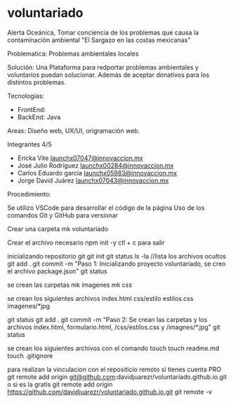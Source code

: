 

# voluntariado

Alerta Oceánica, Tomar conciencia de los problemas que causa la contaminación ambiental "El Sargazo en las costas mexicanas"

Problematica: Problemas ambientales locales

Solución: Una Plataforma para redportar problemas ambientales y voluntarios puedan solucionar.
Además de aceptar donativos para los distintos problemas.

Tecnologías:

* FrontEnd:
* BackEnd: Java


Areas:
Diseño web, UX/UI, origramación web.

Integrantes 4/5

* Ericka Vite launchx07047@innovaccion.mx
* José Julio Rodríguez launchx00284@innovaccion.mx
* Carlos Eduardo garcía launchx05983@innovaccion.mx
* Jorge David Juárez launchx07043@innovaccion.mx

Procedimiento:

Se utilizo VSCode para desarrollar el código de la página
Uso de los comandos Git y GitHub para versionar

Crear una carpeta
mk voluntariado

Crear el archivo necesario
npm init -y
ctl + c para salir

inicializando repositorio git
git init
git status
ls -la	//lista los archivos ocultos
git add .
git commit -m "Paso 1: Inicializando proyecto voluntariado, se creo el archivo package.json"
git status

se crean las carpetas
mk imagenes
mk css

se crean los siguientes archivos
index.html
css/estilo
estilos.css
imagenes/*jpg

git status
git add .
git commit -m "Paso 2: Se crean las carpetas y los archivos index.html, formulario.html, /css/estilos.css y /imagnes/*.jpg"
git status

se crean los siguientes archivos con el comando touch
touch readme.md
touch .gitignore

para realizan la vinculacion con el repositicio remoto
si tienes cuenta PRO
git remote add origin git@github.com:davidjuarezr/voluntariado.github.io.git
o si es la gratis
git remote add origin https://github.com/davidjuarezr/voluntariado.github.io.git
git remote -v

